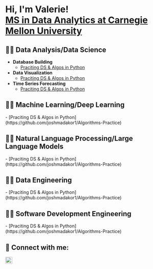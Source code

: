 <h1>Hi, I'm Valerie! <br/><a href="https://www.linkedin.com/in/jiayu-yuan/">MS in Data Analytics at Carnegie Mellon University</a>

<h2>👨‍💻 Data Analysis/Data Science </h2>

- <b>Database Building</b>
  - [Praciting DS & Algos in Python](https://github.com/joshmadakor1/Algorithms-Practice)
- <b>Data Visualization</b>
  - [Praciting DS & Algos in Python](https://github.com/joshmadakor1/Algorithms-Practice)
- <b>Time Series Forecasting</b>
  - [Praciting DS & Algos in Python](https://github.com/joshmadakor1/Algorithms-Practice)

<h2>👨‍💻 Machine Learning/Deep Learning </h2>
  - [Praciting DS & Algos in Python](https://github.com/joshmadakor1/Algorithms-Practice)

<h2>👨‍💻 Natural Language Processing/Large Language Models </h2>
  - [Praciting DS & Algos in Python](https://github.com/joshmadakor1/Algorithms-Practice)

<h2>👨‍💻 Data Engineering </h2>
  - [Praciting DS & Algos in Python](https://github.com/joshmadakor1/Algorithms-Practice)

<h2>👨‍💻 Software Development Engineering </h2>
  - [Praciting DS & Algos in Python](https://github.com/joshmadakor1/Algorithms-Practice)

<h2> 🤳 Connect with me:</h2>

[<img align="left" alt="JoshMadakor | LinkedIn" width="22px" src="https://cdn.jsdelivr.net/npm/simple-icons@v3/icons/linkedin.svg" />][linkedin]

[linkedin]: https://www.linkedin.com/in/jiayu-yuan/

<!--
**joshmadakor1/joshmadakor1** is a ✨ _special_ ✨ repository because its `README.md` (this file) appears on your GitHub profile.

Here are some ideas to get you started:

- 🔭 I’m currently working on ...
- 🌱 I’m currently learning ...
- 👯 I’m looking to collaborate on ...
- 🤔 I’m looking for help with ...
- 💬 Ask me about ...
- 📫 How to reach me: ...
- 😄 Pronouns: ...
- ⚡ Fun fact: ...
-->

